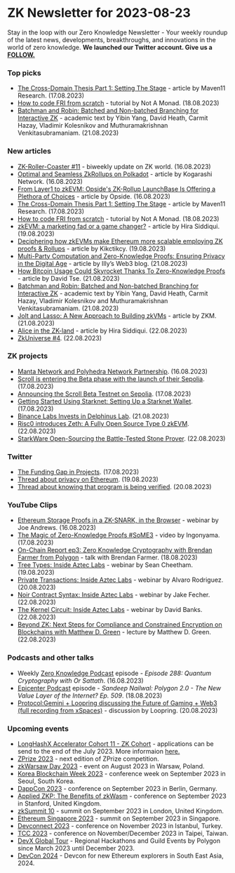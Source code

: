 # ZK Newsletter for 2023-08-23
Stay in the loop with our Zero Knowledge Newsletter - Your weekly roundup of the latest news, developments, breakthroughs, and innovations in the world of zero knowledge. **We launched our Twitter account. Give us a [FOLLOW.](https://twitter.com/ZKNewsletter)**

### Top picks
* [The Cross-Domain Thesis Part 1: Setting The Stage](https://mirror.xyz/0x59567ea31347ba1430939E8a8aC58fDa014aBed9/e2pIdHzlaBi6m5GhsRGK0g5DyjgCVuU4lE614XmES5s) - article by Maven11 Research. (17.08.2023)
* [How to code FRI from scratch](https://blog.lambdaclass.com/how-to-code-fri-from-scratch/) - tutorial by Not A Monad. (18.08.2023)
* [Batchman and Robin: Batched and Non-batched Branching for Interactive ZK](https://eprint.iacr.org/2023/1257.pdf) - academic text by Yibin Yang, David Heath, Carmit Hazay, Vladimir Kolesnikov and Muthuramakrishnan Venkitasubramaniam. (21.08.2023)

### New articles 
* [ZK-Roller-Coaster #11](https://taiko.mirror.xyz/QHWZW8EJ9CM8jnbWEJyvULvpH6Pn2nHWfo93Z0UH21Y) - biweekly update on ZK world. (16.08.2023)
* [Optimal and Seamless ZkRollups on Polkadot](https://medium.com/coinmonks/optimal-and-seamless-zkrollups-on-polkadot-b8ca1bf434f2) - article by Kogarashi Network. (16.08.2023)
* [From Layer1 to zkEVM: Opside's ZK-Rollup LaunchBase Is Offering a Plethora of Choices](https://hackernoon.com/from-layer1-to-zkevm-opsides-zk-rollup-launchbase-is-offering-a-plethora-of-choices) - article by Opside. (16.08.2023)
* [The Cross-Domain Thesis Part 1: Setting The Stage](https://mirror.xyz/0x59567ea31347ba1430939E8a8aC58fDa014aBed9/e2pIdHzlaBi6m5GhsRGK0g5DyjgCVuU4lE614XmES5s) - article by Maven11 Research. (17.08.2023)
* [How to code FRI from scratch](https://blog.lambdaclass.com/how-to-code-fri-from-scratch/) - tutorial by Not A Monad. (18.08.2023)
* [zkEVM: a marketing fad or a game changer?](https://medium.com/coinmonks/zkevm-a-marketing-fad-or-a-game-changer-282740d2136) - article by Hira Siddiqui. (19.08.2023)
* [Deciphering how zkEVMs make Ethereum more scalable employing ZK proofs & Rollups](https://medium.com/coinmonks/deciphering-how-zkevms-make-ethereum-more-scalable-employing-zk-proofs-rollups-9e71024c4a92) - article by Kikctikcy. (19.08.2023)
* [Multi-Party Computation and Zero-Knowledge Proofs: Ensuring Privacy in the Digital Age](https://web3illy.medium.com/multi-party-computation-and-zero-knowledge-proofs-ensuring-privacy-in-the-digital-age-15d65b10be5) - article by Illy’s Web3 blog. (21.08.2023) 
* [How Bitcoin Usage Could Skyrocket Thanks To Zero-Knowledge Proofs](https://www.forbes.com/sites/digital-assets/2023/08/21/how-bitcoin-usage-could-skyrocket-thanks-to-zero-knowledge-proofs/) - article by David Tse. (21.08.2023)
* [Batchman and Robin: Batched and Non-batched Branching for Interactive ZK](https://eprint.iacr.org/2023/1257.pdf) - academic text by Yibin Yang, David Heath, Carmit Hazay, Vladimir Kolesnikov and Muthuramakrishnan Venkitasubramaniam. (21.08.2023)
* [Jolt and Lasso: A New Approach to Building zkVMs](https://medium.com/@ProjectZKM/jolt-and-lasso-a-new-approach-to-building-zkvms-c6bcfd1d554d) - article by ZKM. (21.08.2023)
* [Alice in the ZK-land](https://medium.com/coinmonks/alice-in-the-zk-land-9e4303578c4f) - article by Hira Siddiqui. (22.08.2023)
* [ZkUniverse #4](https://medium.com/@ZkCampus/zkuniverse-4-b80e925620a2). (22.08.2023)

### ZK projects
* [Manta Network and Polyhedra Network Partnership](https://polyhedra.medium.com/manta-network-and-polyhedra-network-partnership-transforming-blockchain-with-zkbridge-fast-872f3a0f04c). (16.08.2023)
* [Scroll is entering the Beta phase with the launch of their Sepolia](https://twitter.com/Scroll_ZKP/status/1692194581918745066). (17.08.2023)
* [Announcing the Scroll Beta Testnet on Sepolia](https://scroll.io/blog/scrollSepolia). (17.08.2023)
* [Getting Started Using Starknet: Setting Up a Starknet Wallet](https://www.starknet.io/en/posts/stark-math/getting-started-using-starknet-setting-up-a-starknet-wallet). (17.08.2023)
* [Binance Labs Invests in Delphinus Lab](https://www.binance.com/en/blog/ecosystem/binance-labs-invests-in-delphinus-lab-the-first-opensource-zkwasm-virtual-machine-to-support-next-era-of-web3-applications-3444797851566042967). (21.08.2023)
* [Risc0 introduces Zeth: A Fully Open Source Type 0 zkEVM](https://twitter.com/RiscZero/status/1694047369028059218). (22.08.2023) 
* [StarkWare Open-Sourcing the Battle-Tested Stone Prover](https://medium.com/starkware/open-sourcing-the-battle-tested-stone-prover-1fe71aaab3b7). (22.08.2023)

### Twitter
* [The Funding Gap in Projects](https://twitter.com/ETH_Daily/status/1692211841110356208). (17.08.2023)
* [Thread about privacy on Ethereum](https://twitter.com/ZKValidator/status/1692997435176448004). (19.08.2023)
* [Thread about knowing that program is being verified](https://twitter.com/bkiepuszewski/status/1693289010020466940). (20.08.2023)

### YouTube Clips
* [Ethereum Storage Proofs in a ZK-SNARK, in the Browser](https://www.youtube.com/watch?v=GbiV6exphuw) - webinar by Joe Andrews. (16.08.2023)
* [The Magic of Zero-Knowledge Proofs #SoME3](https://www.youtube.com/watch?v=FfeXX6OLq8w) - video by Ingonyama. (17.08.2023)
* [On-Chain Report ep3: Zero Knowledge Cryptography with Brendan Farmer from Polygon](https://www.youtube.com/watch?v=dbRf2ERUTCg) - talk with Brendan Farmer. (18.08.2023)
* [Tree Types: Inside Aztec Labs](https://www.youtube.com/watch?v=ejZe98ZuiKU) - webinar by Sean Cheetham. (19.08.2023)
* [Private Transactions: Inside Aztec Labs](https://www.youtube.com/watch?v=pFWIhLCQchw) - webinar by Alvaro Rodriguez. (20.08.2023)
* [Noir Contract Syntax: Inside Aztec Labs](https://www.youtube.com/watch?v=CG61fyfVwmY) - webinar by Jake Fecher. (22.08.2023)
* [The Kernel Circuit: Inside Aztec Labs](https://www.youtube.com/watch?v=6rTQFBYvOpA) - webinar by David Banks. (22.08.2023)
* [Beyond ZK: Next Steps for Compliance and Constrained Encryption on Blockchains with Matthew D. Green](https://www.youtube.com/watch?v=UZDFhdYshcU) - lecture by Matthew D. Green. (22.08.2023)

### Podcasts and other talks
* Weekly [Zero Knowledge Podcast](https://zeroknowledge.fm/288-2/) episode - *Episode 288: Quantum Cryptography with Or Sattath*. (16.08.2023) 
* [Epicenter Podcast](https://www.youtube.com/watch?v=BTeSHnVEluo/) episode - *Sandeep Nailwal: Polygon 2.0 - The New Value Layer of the Internet? Ep. 509*. (18.08.2023)  
* [Protocol:Gemini + Loopring discussing the Future of Gaming + Web3 (full recording from xSpaces)](https://www.youtube.com/watch?v=DqfEBPXJtTk) - discussion by Loopring. (20.08.2023)

### Upcoming events
* [LongHashX Accelerator Cohort 11 - ZK Cohort](https://longhashventures.typeform.com/ZKCohort?typeform-source=t.co) - applications can be send to the end of the July 2023. More informaion [here.](https://www.longhash.vc/accelerator/zk-accelerator/)
* [ZPrize 2023](https://www.zprize.io/blog/announcing-zprize-2023) - next edition of ZPrize competition.
* [zkWarsaw Day 2023](https://zkwarsaw.dev/) - event on August 2023 in Warsaw, Poland.
* [Korea Blockchain Week 2023](https://koreablockchainweek.com/) - conference week on September 2023 in Seoul, South Korea. 
* [DappCon 2023](https://www.dappcon.io/#about) - conference on September 2023 in Berlin, Germany.
* [Applied ZKP: The Benefits of zkWasm](https://law.stanford.edu/codex-the-stanford-center-for-legal-informatics/projects/zero-knowledge-cryptography/) - conference on September 2023 in Stanford, United Kingdom.
* [zkSummit 10](https://www.zksummit.com/) - summit on September 2023 in London, United Kingdom.
* [Ethereum Singapore 2023](https://www.ethereumsingapore.com/) - summit on September 2023 in Singapore.
* [Devconnect 2023](https://devconnect.org/) - conference on November 2023 in Istanbul, Turkey.
* [TCC 2023](https://tcc.iacr.org/2023/) - conference on November/December 2023 in Taipei, Taiwan.
* [DevX Global Tour](https://polygon.technology/blog/polygon-labs-announces-devx-global-tour) - Regional Hackathons and Guild Events by Polygon since March 2023 until December 2023.
* [DevCon 2024](https://devcon.org/) - Devcon for new Ethereum explorers in South East Asia, 2024.
